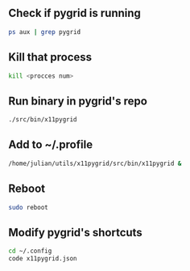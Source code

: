 ## Check if pygrid is running

```bash
ps aux | grep pygrid
```
## Kill that process

```bash
kill <procces num>
```

## Run binary in pygrid's repo

```bash
./src/bin/x11pygrid
```

## Add to ~/.profile

```bash
/home/julian/utils/x11pygrid/src/bin/x11pygrid &
```
## Reboot

```bash
sudo reboot
```
## Modify pygrid's shortcuts

```bash
cd ~/.config
code x11pygrid.json
```
